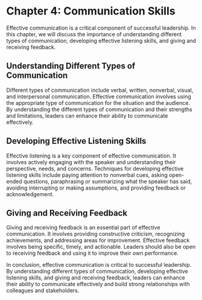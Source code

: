 Chapter 4: Communication Skills
===============================

Effective communication is a critical component of successful leadership. In this chapter, we will discuss the importance of understanding different types of communication, developing effective listening skills, and giving and receiving feedback.

Understanding Different Types of Communication
----------------------------------------------

Different types of communication include verbal, written, nonverbal, visual, and interpersonal communication. Effective communication involves using the appropriate type of communication for the situation and the audience. By understanding the different types of communication and their strengths and limitations, leaders can enhance their ability to communicate effectively.

Developing Effective Listening Skills
-------------------------------------

Effective listening is a key component of effective communication. It involves actively engaging with the speaker and understanding their perspective, needs, and concerns. Techniques for developing effective listening skills include paying attention to nonverbal cues, asking open-ended questions, paraphrasing or summarizing what the speaker has said, avoiding interrupting or making assumptions, and providing feedback or acknowledgement.

Giving and Receiving Feedback
-----------------------------

Giving and receiving feedback is an essential part of effective communication. It involves providing constructive criticism, recognizing achievements, and addressing areas for improvement. Effective feedback involves being specific, timely, and actionable. Leaders should also be open to receiving feedback and using it to improve their own performance.

In conclusion, effective communication is critical to successful leadership. By understanding different types of communication, developing effective listening skills, and giving and receiving feedback, leaders can enhance their ability to communicate effectively and build strong relationships with colleagues and stakeholders.
